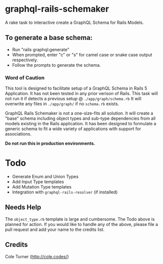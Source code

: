 # graphql-rails-schemaker
A rake task to interactive create a GraphQL Schema for Rails Models.

## To generate a base schema:
- Run "rails graphql:generate"
- When prompted, enter "c" or "s" for camel case or snake case output respectively.
- Follow the prompts to generate the schema.


### Word of Caution
This tool is designed to facilitate setup of a GraphQL Schema in Rails 5 Application. It has not been tested in any prior verison of Rails. This task will not run it if detects a previous setup @ `./app/graph/schema.rb` It will overwrite any files in `./app/graph/` if no `schema.rb` exists.

GraphQL Rails Schemaker is not a one-size-fits all solution. It will create a "base" schema including object types and sub-type dependencies from all models existing in the Rails application. It has been designed to formulate a generic schema to fit a wide variety of applications with support for associations.

**Do not run this in production environments.**


# Todo
- Generate Enum and Union Types
- Add Input Type templates
- Add Mutation Type templates
- Integration with `graphql-rails-resolver` (if installed)

## Needs Help
The `object_type.rb` template is large and cumbersome. The Todo above is planned for action. If you would like to handle any of the above, please file a pull request and add your name to the credits list.


## Credits
Cole Turner (http://cole.codes/)
